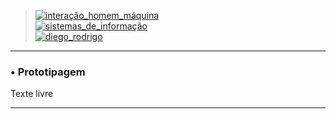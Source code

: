 > [![interação_homem_máquina](https://img.shields.io/badge/Interação_Homem_Máquina-Profa%20Eveline%20Sá-blue.svg)](url) </br>
> [![sistemas_de_informação](https://img.shields.io/badge/Sistemas_de_Informação-@IFMA-blue.svg)](url)</br>
> [![diego_rodrigo](https://img.shields.io/badge/Diego_Rodrigo-Product%20Designer-orange.svg)](url)</br>
---

### • Prototipagem

Texte livre

---